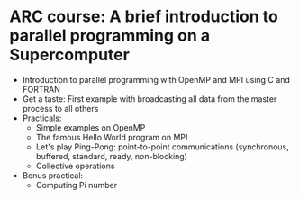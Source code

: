 # ARC course: A brief introduction to parallel programming on a Supercomputer

* Introduction to parallel programming with OpenMP and MPI using C and FORTRAN
* Get a taste: First example with broadcasting all data from the master process to all others
* Practicals:
  - Simple examples on OpenMP
  - The famous Hello World program on MPI
  - Let's play Ping-Pong: point-to-point communications (synchronous, buffered, standard, ready, non-blocking)
  - Collective operations
* Bonus practical:
  - Computing Pi number
